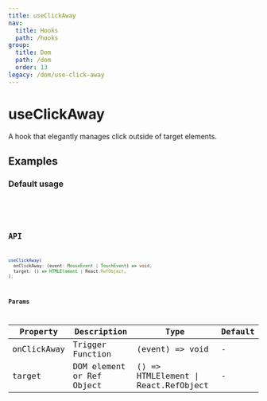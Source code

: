 ```yaml
---
title: useClickAway
nav:
  title: Hooks
  path: /hooks
group:
  title: Dom
  path: /dom
  order: 13
legacy: /dom/use-click-away
---
```


# useClickAway

A hook that elegantly manages click outside of target elements.

## Examples

### Default usage

<code src="./demo/demo1.tsx" />

<code src="./demo/demo2.tsx" />

## API

```ts
useClickAway(
  onClickAway: (event: MouseEvent | TouchEvent) => void,
  target: () => HTMLElement | React.RefObject,
);
```

### Params

| Property | Description                                 | Type                   | Default |
|---------|----------------------------------------------|------------------------|--------|
| onClickAway | Trigger Function  | (event) => void | -      |
| target | DOM element or Ref Object | () => HTMLElement \| React.RefObject | - |
